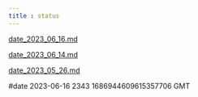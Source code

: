 ```yaml
---
title : status
---
```


[date_2023_06_16.md](https://jeremyvlegros.github.io/website/posts/status/date_2023_06_16.html)

[date_2023_06_14.md](https://jeremyvlegros.github.io/website/posts/status/date_2023_06_14.html)

[date_2023_05_26.md](https://jeremyvlegros.github.io/website/posts/status/date_2023_05_26.html)

#date 2023-06-16 2343 1686944609615357706 GMT
